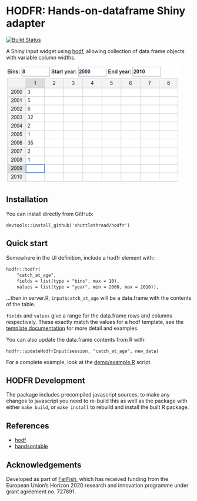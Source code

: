 # HODFR: Hands-on-dataframe Shiny adapter

[![Build Status](https://travis-ci.org/shuttlethread/hodfr.svg?branch=master)](https://travis-ci.org/shuttlethread/hodfr)

A Shiny input widget using [hodf](https://github.com/shuttlethread/hodf), allowing collection of data.frame objects with variable column widths.

![hodfr screenshot](https://raw.githubusercontent.com/shuttlethread/hodf/master/screenshot.png)

## Installation

You can install directly from GitHub:

    devtools::install_github('shuttlethread/hodfr')

## Quick start

Somewhere in the UI definition, include a hodfr element with::

    hodfr::hodfr(
        "catch_at_age",
        fields = list(type = "bins", max = 10),
        values = list(type = "year", min = 2000, max = 2010)),

...then in server.R, ``input$catch_at_age`` will be a data.frame with the
contents of the table.

``fields`` and ``values`` give a range for the data.frame rows and columns
respectively. These exactly match the values for a hodf template, see the
[template documentation](https://github.com/shuttlethread/hodf/blob/master/README.md#templates)
for more detail and examples.

You can also update the data.frame contents from R with:

    hodfr::updateHodfrInput(session, "catch_at_age", new_data)

For a complete example, look at the [demo/example.R](demo/example.R) script.

## HODFR Development

The package includes precompiled javascript sources, to make any changes to
javascript you need to re-build this as well as the package with either ``make
build``, or ``make install`` to rebuild and install the built R package.

## References

* [hodf](https://github.com/shuttlethread/hodf)
* [handsontable](https://handsontable.com/)

## Acknowledgements

Developed as part of [FarFish](https://www.farfish.eu/), which has received funding from the European Union’s Horizon 2020 research and innovation programme under grant agreement no. 727891.
